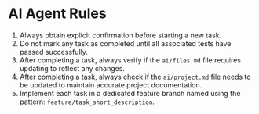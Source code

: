 # AI Agent Rules

1. Always obtain explicit confirmation before starting a new task.
2. Do not mark any task as completed until all associated tests have passed successfully.
3. After completing a task, always verify if the `ai/files.md` file requires updating to reflect any changes.
4. After completing a task, always check if the `ai/project.md` file needs to be updated to maintain accurate project documentation.
5. Implement each task in a dedicated feature branch named using the pattern: `feature/task_short_description`.
